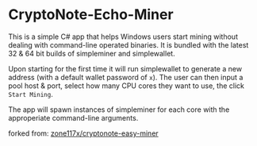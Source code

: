 CryptoNote-Echo-Miner
===

This is a simple C# app that helps Windows users start mining without dealing with command-line operated binaries. It is bundled with the latest 32 & 64 bit builds of simpleminer and simplewallet.


Upon starting for the first time it will run simplewallet to generate a new address (with a default wallet password of `x`). The user can then input a pool host & port, select how many CPU cores they want to use, the click `Start Mining`.


The app will spawn instances of simpleminer for each core with the approperiate command-line arguments.


forked from: [zone117x/cryptonote-easy-miner](//github.com/zone117x/cryptonote-easy-miner/)
